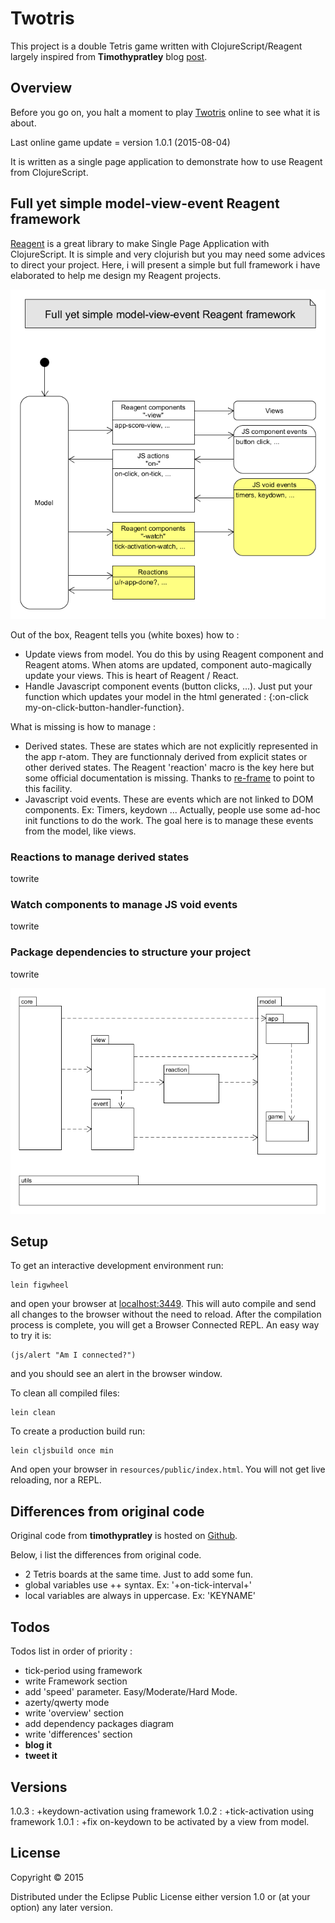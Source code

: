 # Twotris

This project is a double Tetris game written with ClojureScript/Reagent largely inspired from **Timothypratley** blog [post](http://timothypratley.blogspot.fr).

## Overview

Before you go on, you halt a moment to play [Twotris](http://cturle.github.io/twotris.html) online to see what it is about.

Last online game update = version 1.0.1 (2015-08-04)

It is written as a single page application to demonstrate how to use Reagent from ClojureScript.

## Full yet simple model-view-event Reagent framework

[Reagent](https://github.com/reagent-project/reagent) is a great library to make Single Page Application with ClojureScript. It is simple and very clojurish but you may need some advices to direct your project. Here, i will present a simple but full framework i have elaborated to help me design my Reagent projects.

![full yet simple model-view-event Reagent framework](doc/framework/framework.png)

Out of the box, Reagent tells you (white boxes) how to :
- Update views from model. You do this by using Reagent component and Reagent atoms. When atoms are updated, component auto-magically update your views. This is heart of Reagent / React.
- Handle Javascript component events (button clicks, ...). Just put your function which updates your model in the html generated : {:on-click my-on-click-button-handler-function}.

What is missing is how to manage :
- Derived states. These are states which are not explicitly represented in the app r-atom. They are functionnaly derived from explicit states or other derived states. The Reagent 'reaction' macro is the key here but some official documentation is missing. Thanks to [re-frame](https://github.com/Day8/re-frame) to point to this facility.
- Javascript void events. These are events which are not linked to DOM components. Ex: Timers, keydown ... Actually, people use some ad-hoc init functions to do the work. The goal here is to manage these events from the model, like views.

### Reactions to manage derived states

towrite

### Watch components to manage JS void events

towrite

### Package dependencies to structure your project

towrite

![packages dependencies](doc/framework/packages.png)

## Setup

To get an interactive development environment run:

    lein figwheel

and open your browser at [localhost:3449](http://localhost:3449/).
This will auto compile and send all changes to the browser without the
need to reload. After the compilation process is complete, you will
get a Browser Connected REPL. An easy way to try it is:

    (js/alert "Am I connected?")

and you should see an alert in the browser window.

To clean all compiled files:

    lein clean

To create a production build run:

    lein cljsbuild once min

And open your browser in `resources/public/index.html`. You will not
get live reloading, nor a REPL.

## Differences from original code

Original code from **timothypratley** is hosted on [Github](https://github.com/timothypratley/tetris).

Below, i list the differences from original code.

- 2 Tetris boards at the same time. Just to add some fun.
- global variables use ++ syntax. Ex: '+on-tick-interval+'
- local variables are always in uppercase. Ex: 'KEYNAME'


## Todos

Todos list in order of priority :

- tick-period using framework
- write Framework section
- add 'speed' parameter. Easy/Moderate/Hard Mode.
- azerty/qwerty mode
- write 'overview' section
- add dependency packages diagram
- write 'differences' section
- **blog it**
- **tweet it**

## Versions

1.0.3 : +keydown-activation using framework
1.0.2 : +tick-activation using framework
1.0.1 : +fix on-keydown to be activated by a view from model.


## License

Copyright © 2015

Distributed under the Eclipse Public License either version 1.0 or (at your option) any later version.
